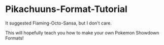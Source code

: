 Pikachuuns-Format-Tutorial
==========================

It suggested Flaming-Octo-Sansa, but I don't care.

This will hopefully teach you how to make your own Pokemon Showdown Formats!
